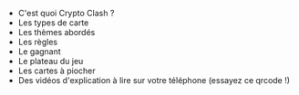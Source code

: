 - C'est quoi Crypto Clash ?
- Les types de carte
- Les thèmes abordés
- Les règles
- Le gagnant
- Le plateau du jeu
- Les cartes à piocher
- Des vidéos d'explication à lire sur votre téléphone (essayez ce qrcode !)
